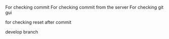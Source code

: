 For checking commit
For checking commit from the server
For checking git gui

for checking reset after commit

develop branch